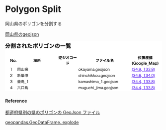 Polygon Split
===============

岡山県のポリゴンを分割する

[岡山県のgeojson](https://github.com/ohwada/World_Countries/blob/main/geojson/japan_prefectures/geojson/okayama.geojson)

![split_log](https://github.com/ohwada/World_Countries/blob/main/geoPandas/polygon_explode/okayama/polygon_split/screenshots/split_log.png)

#### Reference

[都道府県別の県のポリゴンの GeoJson ファイル](https://github.com/ohwada/World_Countries/tree/main/geojson/japan_prefectures)

[geopandas.GeoDataFrame..explode](https://geopandas.org/en/stable/docs/reference/api/geopandas.GeoDataFrame.explode.html)

